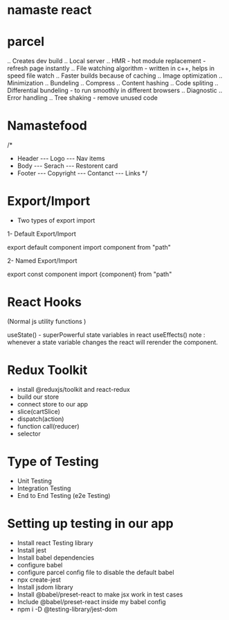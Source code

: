 # namaste react

# parcel

.. Creates dev build
.. Local server
.. HMR - hot module replacement - refresh page instantly
.. File watching algorithm - written in c++, helps in speed file watch
.. Faster builds because of caching
.. Image optimization
.. Minimization
.. Bundeling
.. Compress
.. Content hashing
.. Code spliting
.. Differential bundeling - to run smoothly in different browsers
.. Diagnostic
.. Error handling
.. Tree shaking - remove unused code

# Namastefood

/\*

- Header
  --- Logo
  --- Nav items
- Body
  --- Serach
  --- Restorent card
- Footer
  --- Copyright
  --- Contanct
  --- Links
  \*/

# Export/Import

- Two types of export import

1- Default Export/Import

export default component
import component from "path"

2- Named Export/Import

export const component
import {component} from "path"

# React Hooks

(Normal js utility functions )

useState() - superPowerful state variables in react
useEffects()
note : whenever a state variable changes the react will rerender the component.

# Redux Toolkit

- install @reduxjs/toolkit and react-redux
- build our store
- connect store to our app
- slice(cartSlice)
- dispatch(action)
- function call(reducer)
- selector

# Type of Testing

- Unit Testing
- Integration Testing
- End to End Testing (e2e Testing)

# Setting up testing in our app

- Install react Testing library
- Install jest
- Install babel dependencies
- configure babel
- configure parcel config file to disable the default babel
- npx create-jest
- Install jsdom library
- Install @babel/preset-react to make jsx work in test cases
- Include @babel/preset-react inside my babel config
- npm i -D @testing-library/jest-dom
